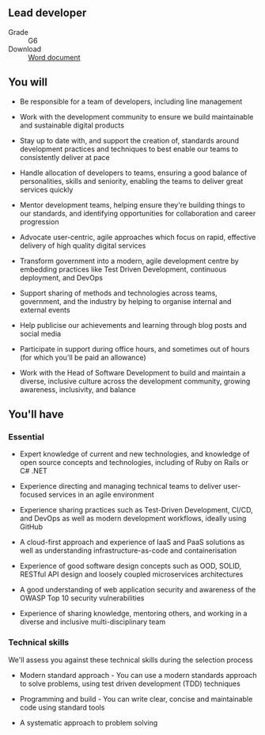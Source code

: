## Lead developer

<dl class="govuk-summary-list">
  <div class="govuk-summary-list__row">
    <dt class="govuk-summary-list__key">
      Grade
    </dt>
    <dd class="govuk-summary-list__value">
      G6
    </dd>
  </div>
   <div class="govuk-summary-list__row" data-ignore="true">
    <dt class="govuk-summary-list__key">
      Download
    </dt>
    <dd class="govuk-summary-list__value">
      <a href="word">Word document</a>
    </dd>
  </div></dl>


## You will

* Be responsible for a team of developers, including line management

* Work with the development community to ensure we build maintainable and sustainable digital products

* Stay up to date with, and support the creation of, standards around development practices and techniques to best enable our teams to consistently deliver at pace

* Handle allocation of developers to teams, ensuring a good balance of personalities, skills and seniority, enabling the teams to deliver great services quickly

* Mentor development teams, helping ensure they're building things to our standards, and identifying opportunities for collaboration and career progression

* Advocate user-centric, agile approaches which focus on rapid, effective delivery of high quality digital services

* Transform government into a modern, agile development centre by embedding practices like Test Driven Development, continuous deployment, and DevOps

* Support sharing of methods and technologies across teams, government, and the industry by helping to organise internal and external events

* Help publicise our achievements and learning through blog posts and social media

* Participate in support during office hours, and sometimes out of hours (for which you'll be paid an allowance)

* Work with the Head of Software Development to build and maintain a diverse, inclusive culture across the development community, growing awareness, inclusivity, and balance

## You'll have

### Essential

* Expert knowledge of current and new technologies, and knowledge of open source concepts and technologies, including of Ruby on Rails or C# .NET

* Experience directing and managing technical teams to deliver user-focused services in an agile environment

* Experience sharing practices such as Test-Driven Development, CI/CD, and DevOps as well as modern development workflows, ideally using GitHub

* A cloud-first approach and experience of IaaS and PaaS solutions as well as understanding infrastructure-as-code and containerisation

* Experience of good software design concepts such as OOD, SOLID, RESTful API design and loosely coupled microservices architectures

* A good understanding of web application security and awareness of the OWASP Top 10 security vulnerabilities

* Experience of sharing knowledge, mentoring others, and working in a diverse and inclusive multi-disciplinary team

### Technical skills

We'll assess you against these technical skills during the selection process

* Modern standard approach - You can use a modern standards approach to solve problems, using test driven development (TDD) techniques

* Programming and build - You can write clear, concise and maintainable code using standard tools

* A systematic approach to problem solving